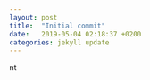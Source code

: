 ```yaml
---
layout: post
title:  "Initial commit"
date:   2019-05-04 02:18:37 +0200
categories: jekyll update
---
```

nt